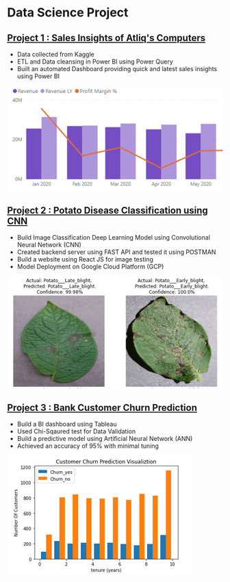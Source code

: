 # Data Science Project

## [Project 1 : Sales Insights of Atliq's Computers](https://github.com/sameernagrare/Sales-Insights-Dashboard)
* Data collected from Kaggle
* ETL and Data cleansing in Power BI using Power Query
* Built an automated Dashboard providing quick and latest sales insights using Power BI

![](/Images/Sales_Insight.PNG)




## [Project 2 : Potato Disease Classification using CNN](https://github.com/sameernagrare/Potato-Disease-Classification-using-CNN)
* Build Image Classification Deep Learning Model using Convolutional Neural Network (CNN)
* Created backend server using FAST API and tested it using POSTMAN
* Build a website using React JS for image testing
* Model Deployment on Google Cloud Platform (GCP)

![](/Images/Potato_Disease.PNG)




## [Project 3 : Bank Customer Churn Prediction](https://github.com/sameernagrare/Churn-Modelling)
*	Build a BI dashboard using Tableau
*	Used Chi-Sqaured test for Data Validation
*	Build a predictive model using Artificial Neural Network (ANN)
*	Achieved an accuracy of 95% with minimal tuning

![](/Images/Bank_Churn.PNG)
